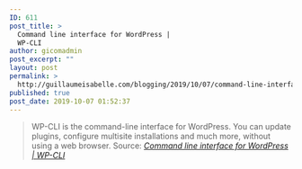 ```yaml
---
ID: 611
post_title: >
  Command line interface for WordPress |
  WP-CLI
author: gicomadmin
post_excerpt: ""
layout: post
permalink: >
  http://guillaumeisabelle.com/blogging/2019/10/07/command-line-interface-for-wordpress-wp-cli/
published: true
post_date: 2019-10-07 01:52:37
---
```

> WP-CLI is the command-line interface for WordPress. You can update plugins, configure multisite installations and much more, without using a web browser. Source: *[Command line interface for WordPress | WP-CLI][1]*

 [1]: https://wp-cli.org/